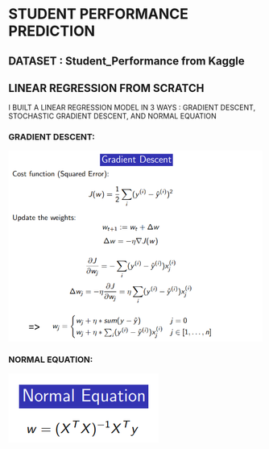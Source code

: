 # STUDENT PERFORMANCE PREDICTION
## DATASET : Student_Performance from Kaggle 
## LINEAR REGRESSION FROM SCRATCH

I BUILT A LINEAR REGRESSION MODEL IN 3 WAYS : GRADIENT DESCENT, STOCHASTIC GRADIENT DESCENT, AND NORMAL EQUATION

### GRADIENT DESCENT:

![Alt text](gradientdescent.png)

### NORMAL EQUATION:

![Alt text](normalequaltion.png)